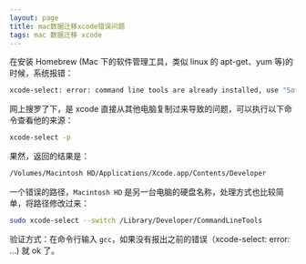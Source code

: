 ```yaml
---
layout: page
title: mac数据迁移xcode错误问题
tags: mac 数据迁移 xcode
---
```


在安装 Homebrew (Mac 下的软件管理工具，类似 linux 的 apt-get、yum 等)的时候，系统报错：

```bash
xcode-select: error: command line tools are already installed, use "Software Update" to install updates
```
网上搜罗了下，是 xcode 直接从其他电脑复制过来导致的问题，可以执行以下命令查看他的来源：

```bash
xcode-select -p
```

果然，返回的结果是：

```bash
/Volumes/Macintosh HD/Applications/Xcode.app/Contents/Developer
```
一个错误的路径，`Macintosh HD` 是另一台电脑的硬盘名称，处理方式也比较简单，将路径修改过来：

```bash
sudo xcode-select --switch /Library/Developer/CommandLineTools
```

验证方式：在命令行输入 `gcc`，如果没有报出之前的错误（xcode-select: error: ...) 就 ok 了。
